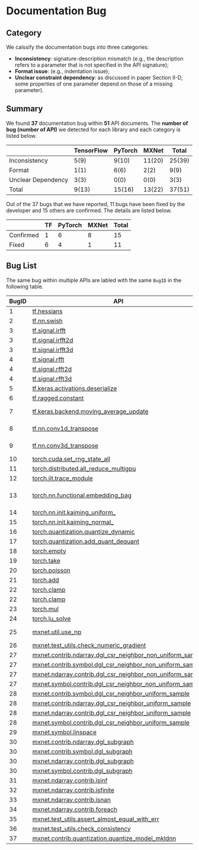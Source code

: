 # Documentation Bug



## Category

We calssify the documentation bugs into three categories:

- **Inconsistency**: signature-description mismatch (e.g., the description refers to a parameter that is not specified in the API signature);
- **Format issue**:  (e.g., indentation issue); 
- **Unclear  constraint  dependency**: as discussed in paper Section II-D, some properties of one parameter depend on those of a missing parameter). 



## Summary

We found **37** documentation bug within **51** API documents. The **number of bug (number of API)** we detected for each library and each category is listed below.

|                    | TensorFlow | PyTorch | MXNet  | Total  |
| ------------------ | ---------- | ------- | ------ | ------ |
| Inconsistency      | 5(9)       | 9(10)   | 11(20) | 25(39) |
| Format             | 1(1)       | 6(6)    | 2(2)   | 9(9)   |
| Unclear Dependency | 3(3)       | 0(0)    | 0(0)   | 3(3)   |
| Total              | 9(13)      | 15(16)  | 13(22) | 37(51) |



Out of the 37 bugs that we have reported, 11 bugs have been fixed by the developer and 15 others are confirmed. The details are listed below.

|           | TF   | PyTorch | MXNet | Total |
| --------- | ---- | ------- | ----- | ----- |
| Confirmed | 1    | 6       | 8     | 15    |
| Fixed     | 6    | 4       | 1     | 11    |



## Bug List



The same bug within multiple APIs are labled with the same `BugID` in the following table. 

| BugID | API                                                                                                                                                                                                         | Related Parameter                                                                   | Category           | Resolution    |
|-------|-------------------------------------------------------------------------------------------------------------------------------------------------------------------------------------------------------------|-------------------------------------------------------------------------------------|--------------------|-----------|
| 1     | [tf.hessians](https://www.tensorflow.org/api_docs/python/tf/hessians)                                                                                                                                       | colocate_gradients_with_ops                                                         | Inconsistency      | Fixed     |
| 2     | [tf.nn.swish](https://www.tensorflow.org/api_docs/python/tf/nn/swish)                                                                                                                                       | name                                                                                | Inconsistency      | Confirmed |
| 3     | [tf.signal.irfft](https://www.tensorflow.org/api_docs/python/tf/signal/irfft)                                                                                                                               | input                                                                               | Inconsistency      | Reported  |
| 3     | [tf.signal.irfft2d](https://www.tensorflow.org/api_docs/python/tf/signal/irfft2d)                                                                                                                           | input                                                                               | Inconsistency      | Reported  |
| 3     | [tf.signal.irfft3d](https://www.tensorflow.org/api_docs/python/tf/signal/irfft3d)                                                                                                                           | input                                                                               | Inconsistency      | Reported  |
| 4     | [tf.signal.rfft](https://www.tensorflow.org/api_docs/python/tf/signal/rfft)                                                                                                                                 | input                                                                               | Inconsistency      | Reported  |
| 4     | [tf.signal.rfft2d](https://www.tensorflow.org/api_docs/python/tf/signal/rfft2d)                                                                                                                             | input                                                                               | Inconsistency      | Reported  |
| 4     | [tf.signal.rfft3d](https://www.tensorflow.org/api_docs/python/tf/signal/rfft3d)                                                                                                                             | input                                                                               | Inconsistency      | Reported  |
| 5     | [tf.keras.activations.deserialize](https://www.tensorflow.org/api_docs/python/tf/keras/activations/deserialize)                                                                                             | x                                                                                   | Inconsistency      | Fixed     |
| 6     | [tf.ragged.constant](https://www.tensorflow.org/api_docs/python/tf/ragged/constant)                                                                                                                         | ragged_rank                                                                         | Format             | Fixed     |
| 7     | [tf.keras.backend.moving_average_update](https://www.tensorflow.org/api_docs/python/tf/keras/backend/moving_average_update)                                                                                 | value                                                                               | Unclear Dependency | Fixed     |
| 8     | [tf.nn.conv1d_transpose](https://www.tensorflow.org/api_docs/python/tf/nn/conv1d_transpose)                                                                                                                 | filters                                                                             | Unclear Dependency | Fixed     |
| 9     | [tf.nn.conv3d_transpose](https://www.tensorflow.org/api_docs/python/tf/nn/conv3d_transpose)                                                                                                                 | filters                                                                             | Unclear Dependency | Fixed     |
| 10    | [torch.cuda.set_rng_state_all](https://pytorch.org/docs/stable/cuda.html#torch.cuda.set_rng_state_all)                                                                                                      | new_state                                                                           | Inconsistency      | Fixed     |
| 11    | [torch.distributed.all_reduce_multigpu](https://pytorch.org/docs/stable/distributed.html#torch.distributed.all_reduce_multigpu)                                                                             | list                                                                                | Inconsistency      | Confirmed |
| 12    | [torch.jit.trace_module](https://pytorch.org/docs/stable/generated/torch.jit.trace_module.html#torch.jit.trace_module)                                                                                      | example_inputs                                                                      | Inconsistency      | Fixed     |
| 13    | [torch.nn.functional.embedding_bag](https://pytorch.org/docs/stable/nn.functional.html#torch.nn.functional.embedding_bag)                                                                                   | last element is the size of the input, or the ending index position of the last bag | Format             | Reported  |
| 14    | [torch.nn.init.kaiming_uniform_](https://pytorch.org/docs/stable/nn.init.html#torch.nn.init.kaiming_uniform_)                                                                                               | with 'leaky_relu')                                                                  | Format             | Fixed     |
| 15    | [torch.nn.init.kaiming_normal_](https://pytorch.org/docs/stable/nn.init.html#torch.nn.init.kaiming_normal_)                                                                                                 | with 'leaky_relu')                                                                  | Format             | Fixed     |
| 16    | [torch.quantization.quantize_dynamic](https://pytorch.org/docs/stable/quantization.html#torch.quantization.quantize_dynamic)                                                                                | module                                                                              | Inconsistency      | Reported  |
| 17    | [torch.quantization.add_quant_dequant](https://pytorch.org/docs/stable/quantization.html#torch.quantization.add_quant_dequant)                                                                              | we want to quantize                                                                 | Format             | Confirmed |
| 18    | [torch.empty](https://pytorch.org/docs/stable/generated/torch.empty.html#torch.empty)                                                                                                                       | memory_format                                                                       | Inconsistency      | Reported  |
| 19    | [torch.take](https://pytorch.org/docs/stable/generated/torch.take.html#torch.take)                                                                                                                          | indices                                                                             | Inconsistency      | Confirmed |
| 20    | [torch.poisson](https://pytorch.org/docs/stable/generated/torch.poisson.html#torch.poisson)                                                                                                                 | input                                                                               | Format             | Confirmed |
| 21    | [torch.add](https://pytorch.org/docs/stable/generated/torch.add.html#torch.add)                                                                                                                             | value                                                                               | Inconsistency      | Fixed     |
| 22    | [torch.clamp](https://pytorch.org/docs/stable/generated/torch.clamp.html#torch.clamp)                                                                                                                       | value                                                                               | Inconsistency      | Confirmed |
| 22    | [torch.clamp](https://pytorch.org/docs/stable/generated/torch.clamp.html#torch.clamp)                                                                                                                       | value                                                                               | Inconsistency      | Confirmed |
| 23    | [torch.mul](https://pytorch.org/docs/stable/generated/torch.mul.html#torch.mul)                                                                                                                             | {input}                                                                             | Format             | Fixed     |
| 24    | [torch.lu_solve](https://pytorch.org/docs/stable/generated/torch.lu_solve.html#torch.lu_solve)                                                                                                              | b                                                                                   | Inconsistency      | Reported  |
| 25    | [mxnet.util.use_np](https://mxnet.apache.org/versions/1.6/api/python/docs/api/mxnet/util/index.html#mxnet.util.use_np)                                                                                      | and NumPy-array semantics.                                                          | Format             | Confirmed |
| 26    | [mxnet.test_utils.check_numeric_gradient](https://mxnet.apache.org/versions/1.6/api/python/docs/api/mxnet/test_utils/index.html#mxnet.test_utils.check_numeric_gradient)                                    | check_eps                                                                           | Inconsistency      | Confirmed |
| 27    | [mxnet.contrib.ndarray.dgl_csr_neighbor_non_uniform_sample](https://mxnet.apache.org/versions/1.6/api/python/docs/api/contrib/ndarray/index.html#mxnet.contrib.ndarray.dgl_csr_neighbor_non_uniform_sample) | seed_arrays                                                                         | Inconsistency      | Reported  |
| 27    | [mxnet.contrib.symbol.dgl_csr_neighbor_non_uniform_sample](https://mxnet.apache.org/versions/1.6/api/python/docs/api/contrib/symbol/index.html#mxnet.contrib.symbol.dgl_csr_neighbor_non_uniform_sample)    | seed_arrays                                                                         | Inconsistency      | Reported  |
| 27    | [mxnet.ndarray.contrib.dgl_csr_neighbor_non_uniform_sample](https://mxnet.apache.org/versions/1.6/api/python/docs/api/ndarray/contrib/index.html#mxnet.ndarray.contrib.dgl_csr_neighbor_non_uniform_sample) | seed_arrays                                                                         | Inconsistency      | Reported  |
| 27    | [mxnet.symbol.contrib.dgl_csr_neighbor_non_uniform_sample](https://mxnet.apache.org/versions/1.6/api/python/docs/api/symbol/contrib/index.html#mxnet.symbol.contrib.dgl_csr_neighbor_non_uniform_sample)    | seed_arrays                                                                         | Inconsistency      | Reported  |
| 28    | [mxnet.contrib.symbol.dgl_csr_neighbor_uniform_sample](https://mxnet.apache.org/versions/1.6/api/python/docs/api/contrib/symbol/index.html#mxnet.contrib.symbol.dgl_csr_neighbor_uniform_sample)            | seed_arrays                                                                         | Inconsistency      | Reported  |
| 28    | [mxnet.contrib.ndarray.dgl_csr_neighbor_uniform_sample](https://mxnet.apache.org/versions/1.6/api/python/docs/api/contrib/ndarray/index.html#mxnet.contrib.ndarray.dgl_csr_neighbor_uniform_sample)         | seed_arrays                                                                         | Inconsistency      | Reported  |
| 28    | [mxnet.ndarray.contrib.dgl_csr_neighbor_uniform_sample](https://mxnet.apache.org/versions/1.6/api/python/docs/api/ndarray/contrib/index.html#mxnet.ndarray.contrib.dgl_csr_neighbor_uniform_sample)         | seed_arrays                                                                         | Inconsistency      | Reported  |
| 28    | [mxnet.symbol.contrib.dgl_csr_neighbor_uniform_sample](https://mxnet.apache.org/versions/1.6/api/python/docs/api/symbol/contrib/index.html#mxnet.symbol.contrib.dgl_csr_neighbor_uniform_sample)            | seed_arrays                                                                         | Inconsistency      | Reported  |
| 29    | [mxnet.symbol.linspace](https://mxnet.apache.org/versions/1.6/api/python/docs/api/symbol/symbol.html#mxnet.symbol.linspace)                                                                                 | ctx                                                                                 | Inconsistency      | Confirmed |
| 30    | [mxnet.contrib.ndarray.dgl_subgraph](https://mxnet.apache.org/versions/1.6/api/python/docs/api/contrib/ndarray/index.html#mxnet.contrib.ndarray.dgl_subgraph)                                               | graph                                                                               | Inconsistency      | Reported  |
| 30    | [mxnet.contrib.symbol.dgl_subgraph](https://mxnet.apache.org/versions/1.6/api/python/docs/api/contrib/symbol/index.html#mxnet.contrib.symbol.dgl_subgraph)                                                  | graph                                                                               | Inconsistency      | Reported  |
| 30    | [mxnet.ndarray.contrib.dgl_subgraph](https://mxnet.apache.org/versions/1.6/api/python/docs/api/ndarray/contrib/index.html#mxnet.ndarray.contrib.dgl_subgraph)                                               | graph                                                                               | Inconsistency      | Reported  |
| 30    | [mxnet.symbol.contrib.dgl_subgraph](https://mxnet.apache.org/versions/1.6/api/python/docs/api/symbol/contrib/index.html#mxnet.symbol.contrib.dgl_subgraph)                                                  | graph                                                                               | Inconsistency      | Reported  |
| 31    | [mxnet.ndarray.contrib.isinf](https://mxnet.apache.org/versions/1.6/api/python/docs/api/ndarray/contrib/index.html#mxnet.ndarray.contrib.isinf)                                                             | input                                                                               | Inconsistency      | Confirmed |
| 32    | [mxnet.ndarray.contrib.isfinite](https://mxnet.apache.org/versions/1.6/api/python/docs/api/ndarray/contrib/index.html#mxnet.ndarray.contrib.isfinite)                                                       | input                                                                               | Inconsistency      | Confirmed |
| 33    | [mxnet.ndarray.contrib.isnan](https://mxnet.apache.org/versions/1.6/api/python/docs/api/ndarray/contrib/index.html#mxnet.ndarray.contrib.isnan)                                                             | input                                                                               | Inconsistency      | Confirmed |
| 34    | [mxnet.ndarray.contrib.foreach](https://mxnet.apache.org/versions/1.6/api/python/docs/api/ndarray/contrib/index.html#mxnet.ndarray.contrib.foreach)                                                         | name                                                                                | Inconsistency      | Confirmed |
| 35    | [mxnet.test_utils.assert_almost_equal_with_err](https://mxnet.apache.org/versions/1.6/api/python/docs/api/mxnet/test_utils/index.html#mxnet.test_utils.assert_almost_equal_with_err)                        | threshold                                                                           | Inconsistency      | Confirmed |
| 36    | [mxnet.test_utils.check_consistency](https://mxnet.apache.org/versions/1.6/api/python/docs/api/mxnet/test_utils/index.html#mxnet.test_utils.check_consistency)                                              | use_unifrom                                                                         | Inconsistency      | Fixed     |
| 37    | [mxnet.contrib.quantization.quantize_model_mkldnn](https://mxnet.apache.org/versions/1.6/api/python/docs/api/contrib/quantization/index.html#mxnet.contrib.quantization.quantize_model_mkldnn)              | with quantize_model                                                                 | Format             | Reported  |
